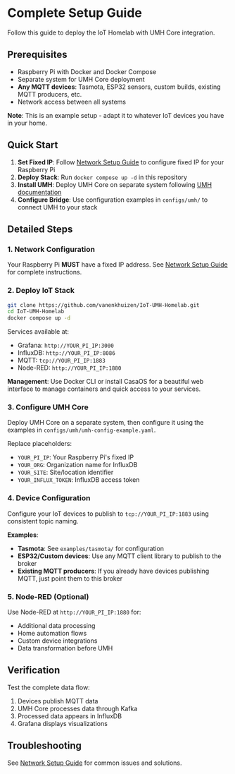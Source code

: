 # Complete Setup Guide

Follow this guide to deploy the IoT Homelab with UMH Core integration.

## Prerequisites

- Raspberry Pi with Docker and Docker Compose
- Separate system for UMH Core deployment
- **Any MQTT devices**: Tasmota, ESP32 sensors, custom builds, existing MQTT producers, etc.
- Network access between all systems

**Note**: This is an example setup - adapt it to whatever IoT devices you have in your home.

## Quick Start

1. **Set Fixed IP**: Follow [Network Setup Guide](./network-setup.md) to configure fixed IP for your Raspberry Pi
2. **Deploy Stack**: Run `docker compose up -d` in this repository
3. **Install UMH**: Deploy UMH Core on separate system following [UMH documentation](https://www.umh.app/docs/getting-started/installation/)
4. **Configure Bridge**: Use configuration examples in `configs/umh/` to connect UMH to your stack

## Detailed Steps

### 1. Network Configuration

Your Raspberry Pi **MUST** have a fixed IP address. See [Network Setup Guide](./network-setup.md) for complete instructions.

### 2. Deploy IoT Stack

```bash
git clone https://github.com/vanenkhuizen/IoT-UMH-Homelab.git
cd IoT-UMH-Homelab
docker compose up -d
```

Services available at:
- Grafana: `http://YOUR_PI_IP:3000`
- InfluxDB: `http://YOUR_PI_IP:8086`
- MQTT: `tcp://YOUR_PI_IP:1883`
- Node-RED: `http://YOUR_PI_IP:1880`

**Management**: Use Docker CLI or install CasaOS for a beautiful web interface to manage containers and quick access to your services.

### 3. Configure UMH Core

Deploy UMH Core on a separate system, then configure it using the examples in `configs/umh/umh-config-example.yaml`.

Replace placeholders:
- `YOUR_PI_IP`: Your Raspberry Pi's fixed IP
- `YOUR_ORG`: Organization name for InfluxDB
- `YOUR_SITE`: Site/location identifier
- `YOUR_INFLUX_TOKEN`: InfluxDB access token

### 4. Device Configuration

Configure your IoT devices to publish to `tcp://YOUR_PI_IP:1883` using consistent topic naming.

**Examples**:
- **Tasmota**: See `examples/tasmota/` for configuration
- **ESP32/Custom devices**: Use any MQTT client library to publish to the broker
- **Existing MQTT producers**: If you already have devices publishing MQTT, just point them to this broker

### 5. Node-RED (Optional)

Use Node-RED at `http://YOUR_PI_IP:1880` for:
- Additional data processing
- Home automation flows
- Custom device integrations
- Data transformation before UMH

## Verification

Test the complete data flow:
1. Devices publish MQTT data
2. UMH Core processes data through Kafka
3. Processed data appears in InfluxDB
4. Grafana displays visualizations

## Troubleshooting

See [Network Setup Guide](./network-setup.md) for common issues and solutions.